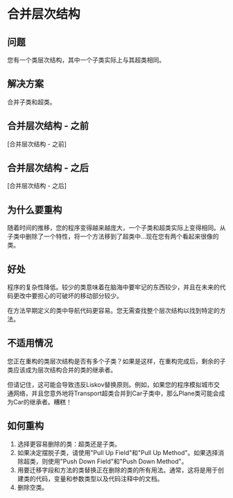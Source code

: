 # 合并层次结构
## 问题
您有一个类层次结构，其中一个子类实际上与其超类相同。

## 解决方案
合并子类和超类。

## 合并层次结构 - 之前
[合并层次结构 - 之前]

## 合并层次结构 - 之后
[合并层次结构 - 之后]

## 为什么要重构
随着时间的推移，您的程序变得越来越庞大，一个子类和超类实际上变得相同。从子类中删除了一个特性，将一个方法移到了超类中...现在您有两个看起来很像的类。

## 好处
程序的复杂性降低。较少的类意味着在脑海中要牢记的东西较少，并且在未来的代码更改中要担心的可破坏的移动部分较少。

在方法早期定义的类中导航代码更容易。您无需查找整个层次结构以找到特定的方法。

## 不适用情况
您正在重构的类层次结构是否有多个子类？如果是这样，在重构完成后，剩余的子类应该成为层次结构合并的类的继承者。

但请记住，这可能会导致违反Liskov替换原则。例如，如果您的程序模拟城市交通网络，并且您意外地将Transport超类合并到Car子类中，那么Plane类可能会成为Car的继承者。糟糕！

## 如何重构
1. 选择更容易删除的类：超类还是子类。
2. 如果决定摆脱子类，请使用"Pull Up Field"和"Pull Up Method"。如果选择消除超类，则使用"Push Down Field"和"Push Down Method"。
3. 用要迁移字段和方法的类替换正在删除的类的所有用法。通常，这将是用于创建类的代码，变量和参数类型以及代码注释中的文档。
4. 删除空类。